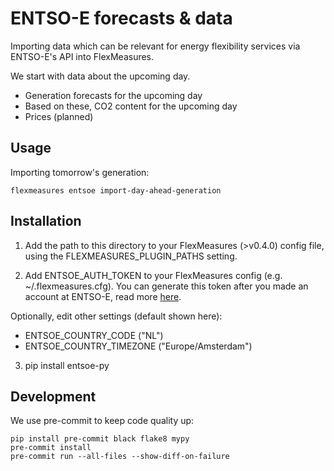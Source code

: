 # ENTSO-E forecasts & data

Importing data which can be relevant for energy flexibility services via ENTSO-E's API into FlexMeasures.

We start with data about the upcoming day.

- Generation forecasts for the upcoming day
- Based on these, CO2 content for the upcoming day
- Prices (planned)


## Usage

Importing tomorrow's generation:

    flexmeasures entsoe import-day-ahead-generation


## Installation

1. Add the path to this directory to your FlexMeasures (>v0.4.0) config file,
using the FLEXMEASURES_PLUGIN_PATHS setting.

2. Add ENTSOE_AUTH_TOKEN to your FlexMeasures config (e.g. ~/.flexmeasures.cfg).
You can generate this token after you made an account at ENTSO-E, read more [here](https://transparency.entsoe.eu/content/static_content/Static%20content/web%20api/Guide.html#_authentication_and_authorisation). 

  Optionally, edit other settings (default shown here):
  - ENTSOE_COUNTRY_CODE ("NL")
  - ENTSOE_COUNTRY_TIMEZONE ("Europe/Amsterdam")

3. pip install entsoe-py


## Development

We use pre-commit to keep code quality up:

    pip install pre-commit black flake8 mypy
    pre-commit install
    pre-commit run --all-files --show-diff-on-failure

